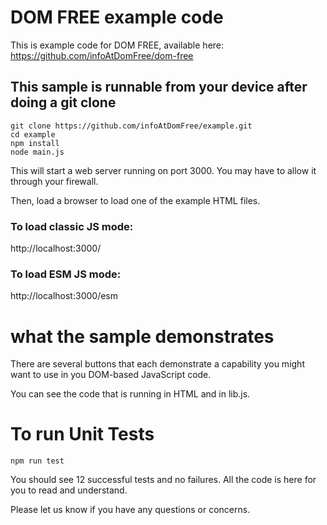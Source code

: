 # DOM FREE example code
This is example code for DOM FREE, available here: https://github.com/infoAtDomFree/dom-free

## This sample is runnable from your device after doing a git clone
```
git clone https://github.com/infoAtDomFree/example.git
cd example
npm install
node main.js
```

This will start a web server running on port 3000. You may have to allow it through your firewall.

Then, load a browser to load one of the example HTML files.
### To load classic JS mode:
http://localhost:3000/  

### To load ESM JS mode:
http://localhost:3000/esm

# what the sample demonstrates
There are several buttons that each demonstrate a capability you might want to use in you DOM-based JavaScript code.

You can see the code that is running in HTML and in lib.js.

# To run Unit Tests

```
npm run test
```

You should see 12 successful tests and no failures.
All the code is here for you to read and understand.

Please let us know if you have any questions or concerns.